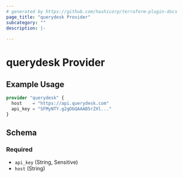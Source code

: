 ```yaml
---
# generated by https://github.com/hashicorp/terraform-plugin-docs
page_title: "querydesk Provider"
subcategory: ""
description: |-
  
---
```


# querydesk Provider



## Example Usage

```terraform
provider "querydesk" {
  host    = "https://api.querydesk.com"
  api_key = "SFMyNTY.g2gDbQAAAB5rZXl..."
}
```

<!-- schema generated by tfplugindocs -->
## Schema

### Required

- `api_key` (String, Sensitive)
- `host` (String)
